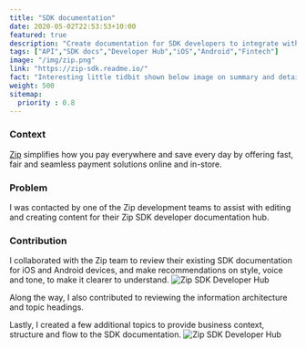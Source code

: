 ```yaml
---
title: "SDK documentation"
date: 2020-05-02T22:53:53+10:00
featured: true
description: "Create documentation for SDK developers to integrate with a fintech product."
tags: ["API","SDK docs","Developer Hub","iOS","Android","Fintech"]
image: "/img/zip.png"
link: "https://zip-sdk.readme.io/"
fact: "Interesting little tidbit shown below image on summary and detail page"
weight: 500
sitemap:
  priority : 0.8
---
```


### Context
[Zip](https://zip.co/) simplifies how you pay everywhere and save every day by offering fast, fair and seamless payment solutions online and in-store.

### Problem
I was contacted by one of the Zip development teams to assist with editing and creating content for their Zip SDK developer documentation hub.

### Contribution

I collaborated with the Zip team to review their existing SDK documentation for iOS and Android devices, and make recommendations on style, voice and tone, to make it clearer to understand.
![Zip SDK Developer Hub](/img/zip.png)

Along the way, I also contributed to reviewing the information architecture and topic headings.

Lastly, I created a few additional topics to provide business context, structure and flow to the SDK documentation.
![Zip SDK Developer Hub](/img/zip-ia.png)
